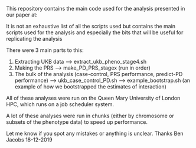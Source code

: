 This repository contains the main code used for the analysis presented in our paper at:

It is not an exhaustive list of all the scripts used but contains the main scripts used for the analysis
and especially the bits that will be useful for replicating the analysis

There were 3 main parts to this:
1) Extracting UKB data
--> extract_ukb_pheno_stage4.sh
2) Making the PRS
--> make_PD_PRS_stagex (run in order)
3) The bulk of the analysis (case-control, PRS performance, predict-PD performance)
--> ukb_case_control_PD.sh
--> example_bootstrap.sh (an example of how we bootstrapped the estimates of interaction)

All of these analyses were run on the Queen Mary University of London HPC, which runs on a job scheduler system.

A lot of these analyses were run in chunks (either by chromosome or subsets of the phenotype data) to speed up performance.

Let me know if you spot any mistakes or anything is unclear.
Thanks
Ben Jacobs
18-12-2019
